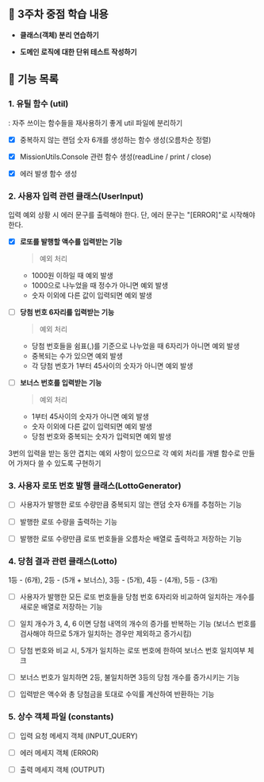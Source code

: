 ## 📌 3주차 중점 학습 내용

* **클래스(객체) 분리 연습하기**

* **도메인 로직에 대한 단위 테스트 작성하기**

## 🚀 기능 목록 

### 1. 유틸 함수 (util)

: 자주 쓰이는 함수들을 재사용하기 좋게 util 파일에 분리하기

- [x] 중복하지 않는 랜덤 숫자 6개를 생성하는 함수 생성(오름차순 정렬) 

- [x] MissionUtils.Console 관련 함수 생성(readLine / print / close)

- [x] 에러 발생 함수 생성

### 2. 사용자 입력 관련 클래스(UserInput)

입력 예외 상황 시 에러 문구를 출력해야 한다. 단, 에러 문구는 "[ERROR]"로 시작해야 한다.

- [x] **로또를 발행할 액수를 입력받는 기능**

  > 예외 처리

    * 1000원 이하일 때 예외 발생 
    * 1000으로 나누었을 때 정수가 아니면 예외 발생
    * 숫자 이외에 다른 값이 입력되면 예외 발생

- [ ] **당첨 번호 6자리를 입력받는 기능**

  > 예외 처리

    * 당첨 번호들을 쉼표(,)를 기준으로 나누었을 때 6자리가 아니면 예외 발생
    * 중복되는 수가 있으면 예외 발생
    * 각 당첨 번호가 1부터 45사이의 숫자가 아니면 예외 발생

- [ ] **보너스 번호를 입력받는 기능**

  > 예외 처리

    * 1부터 45사이의 숫자가 아니면 예외 발생
    * 숫자 이외에 다른 값이 입력되면 예외 발생
    * 당첨 번호와 중복되는 숫자가 입력되면 예외 발생

3번의 입력을 받는 동안 겹치는 예외 사항이 있으므로 각 예외 처리를 개별 함수로 만들어 가져다 쓸 수 있도록 구현하기

### 3. 사용자 로또 번호 발행 클래스(LottoGenerator)

- [ ] 사용자가 발행한 로또 수량만큼 중복되지 않는 랜덤 숫자 6개를 추첨하는 기능

- [ ] 발행한 로또 수량을 출력하는 기능

- [ ] 발행한 로또 수량만큼 로또 번호들을 오름차순 배열로 출력하고 저장하는 기능


### 4. 당첨 결과 관련 클래스(Lotto)

1등 - (6개), 2등 - (5개 + 보너스), 3등 - (5개), 4등 - (4개), 5등 - (3개)

- [ ] 사용자가 발행한 모든 로또 번호들을 당첨 번호 6자리와 비교하여 일치하는 개수를 새로운 배열로 저장하는 기능 

- [ ] 일치 개수가 3, 4, 6 이면 당첨 내역의 개수의 증가를 반복하는 기능 (보너스 번호를 검사해야 하므로 5개가 일치하는 경우만 제외하고 증가시킴)
  
- [ ] 당첨 번호와 비교 시, 5개가 일치하는 로또 번호에 한하여 보너스 번호 일치여부 체크

- [ ] 보너스 번호가 일치하면 2등, 불일치하면 3등의 당첨 개수를 증가시키는 기능

- [ ] 입력받은 액수와 총 당첨금을 토대로 수익률 계산하여 반환하는 기능

### 5. 상수 객체 파일 (constants)

- [ ] 입력 요청 메세지 객체 (INPUT_QUERY)

- [ ] 에러 메세지 객체 (ERROR)

- [ ] 출력 메세지 객체 (OUTPUT)